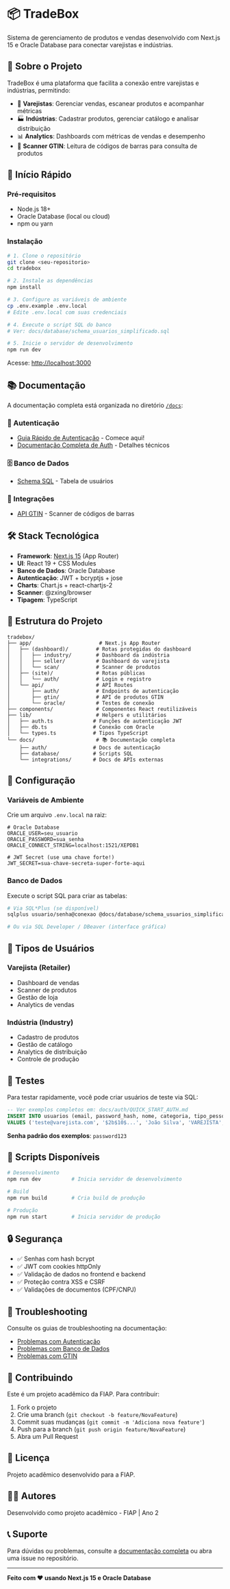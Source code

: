 # 📦 TradeBox

Sistema de gerenciamento de produtos e vendas desenvolvido com Next.js 15 e Oracle Database para conectar varejistas e indústrias.

## 🎯 Sobre o Projeto

TradeBox é uma plataforma que facilita a conexão entre varejistas e indústrias, permitindo:
- 🏪 **Varejistas**: Gerenciar vendas, escanear produtos e acompanhar métricas
- 🏭 **Indústrias**: Cadastrar produtos, gerenciar catálogo e analisar distribuição
- 📊 **Analytics**: Dashboards com métricas de vendas e desempenho
- 📱 **Scanner GTIN**: Leitura de códigos de barras para consulta de produtos

## 🚀 Início Rápido

### Pré-requisitos

- Node.js 18+ 
- Oracle Database (local ou cloud)
- npm ou yarn

### Instalação

```bash
# 1. Clone o repositório
git clone <seu-repositorio>
cd tradebox

# 2. Instale as dependências
npm install

# 3. Configure as variáveis de ambiente
cp .env.example .env.local
# Edite .env.local com suas credenciais

# 4. Execute o script SQL do banco
# Ver: docs/database/schema_usuarios_simplificado.sql

# 5. Inicie o servidor de desenvolvimento
npm run dev
```

Acesse: [http://localhost:3000](http://localhost:3000)

## 📚 Documentação

A documentação completa está organizada no diretório [`/docs`](./docs):

### 🔐 Autenticação
- [Guia Rápido de Autenticação](./docs/auth/QUICK_START_AUTH.md) - Comece aqui!
- [Documentação Completa de Auth](./docs/auth/IMPLEMENTACAO_AUTH.md) - Detalhes técnicos

### 🗄️ Banco de Dados
- [Schema SQL](./docs/database/schema_usuarios_simplificado.sql) - Tabela de usuários

### 🔌 Integrações
- [API GTIN](./docs/integrations/gtin.md) - Scanner de códigos de barras

## 🛠️ Stack Tecnológica

- **Framework**: [Next.js 15](https://nextjs.org/) (App Router)
- **UI**: React 19 + CSS Modules
- **Banco de Dados**: Oracle Database
- **Autenticação**: JWT + bcryptjs + jose
- **Charts**: Chart.js + react-chartjs-2
- **Scanner**: @zxing/browser
- **Tipagem**: TypeScript

## 📂 Estrutura do Projeto

```
tradebox/
├── app/                      # Next.js App Router
│   ├── (dashboard)/         # Rotas protegidas do dashboard
│   │   ├── industry/        # Dashboard da indústria
│   │   ├── seller/          # Dashboard do varejista
│   │   └── scan/            # Scanner de produtos
│   ├── (site)/              # Rotas públicas
│   │   └── auth/            # Login e registro
│   └── api/                 # API Routes
│       ├── auth/            # Endpoints de autenticação
│       ├── gtin/            # API de produtos GTIN
│       └── oracle/          # Testes de conexão
├── components/              # Componentes React reutilizáveis
├── lib/                     # Helpers e utilitários
│   ├── auth.ts             # Funções de autenticação JWT
│   ├── db.ts               # Conexão com Oracle
│   └── types.ts            # Tipos TypeScript
└── docs/                    # 📚 Documentação completa
    ├── auth/               # Docs de autenticação
    ├── database/           # Scripts SQL
    └── integrations/       # Docs de APIs externas
```

## 🔑 Configuração

### Variáveis de Ambiente

Crie um arquivo `.env.local` na raiz:

```env
# Oracle Database
ORACLE_USER=seu_usuario
ORACLE_PASSWORD=sua_senha
ORACLE_CONNECT_STRING=localhost:1521/XEPDB1

# JWT Secret (use uma chave forte!)
JWT_SECRET=sua-chave-secreta-super-forte-aqui
```

### Banco de Dados

Execute o script SQL para criar as tabelas:

```bash
# Via SQL*Plus (se disponível)
sqlplus usuario/senha@conexao @docs/database/schema_usuarios_simplificado.sql

# Ou via SQL Developer / DBeaver (interface gráfica)
```

## 👥 Tipos de Usuários

### Varejista (Retailer)
- Dashboard de vendas
- Scanner de produtos
- Gestão de loja
- Analytics de vendas

### Indústria (Industry)
- Cadastro de produtos
- Gestão de catálogo
- Analytics de distribuição
- Controle de produção

## 🧪 Testes

Para testar rapidamente, você pode criar usuários de teste via SQL:

```sql
-- Ver exemplos completos em: docs/auth/QUICK_START_AUTH.md
INSERT INTO usuarios (email, password_hash, nome, categoria, tipo_pessoa, documento)
VALUES ('teste@varejista.com', '$2b$10$...', 'João Silva', 'VAREJISTA', 'PF', '12345678901');
```

**Senha padrão dos exemplos**: `password123`

## 📜 Scripts Disponíveis

```bash
# Desenvolvimento
npm run dev          # Inicia servidor de desenvolvimento

# Build
npm run build        # Cria build de produção

# Produção
npm run start        # Inicia servidor de produção
```

## 🔒 Segurança

- ✅ Senhas com hash bcrypt
- ✅ JWT com cookies httpOnly
- ✅ Validação de dados no frontend e backend
- ✅ Proteção contra XSS e CSRF
- ✅ Validações de documentos (CPF/CNPJ)

## 🐛 Troubleshooting

Consulte os guias de troubleshooting na documentação:
- [Problemas com Autenticação](./docs/auth/QUICK_START_AUTH.md#-troubleshooting-rápido)
- [Problemas com Banco de Dados](./docs/database/schema_usuarios_simplificado.sql)
- [Problemas com GTIN](./docs/integrations/gtin.md)

## 🤝 Contribuindo

Este é um projeto acadêmico da FIAP. Para contribuir:

1. Fork o projeto
2. Crie uma branch (`git checkout -b feature/NovaFeature`)
3. Commit suas mudanças (`git commit -m 'Adiciona nova feature'`)
4. Push para a branch (`git push origin feature/NovaFeature`)
5. Abra um Pull Request

## 📄 Licença

Projeto acadêmico desenvolvido para a FIAP.

## 👨‍💻 Autores

Desenvolvido como projeto acadêmico - FIAP | Ano 2

## 📞 Suporte

Para dúvidas ou problemas, consulte a [documentação completa](./docs/README.md) ou abra uma issue no repositório.

---

**Feito com ❤️ usando Next.js 15 e Oracle Database**

